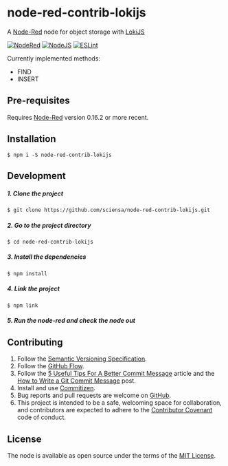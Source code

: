 # node-red-contrib-lokijs
A [Node-Red](http://nodered.org) node for object storage with [LokiJS](http://lokijs.org)

[![NodeRed](https://img.shields.io/badge/Node--Red-0.16.2-red.svg)](http://nodered.org)
[![NodeJS](https://img.shields.io/badge/Node.js-6.10.2-brightgreen.svg)](https://nodejs.org)
[![ESLint](https://img.shields.io/badge/codestyle-eslint-green.svg)](http://eslint.org)

Currently implemented methods:

- FIND
- INSERT

## Pre-requisites

Requires [Node-Red](http://nodered.org) version 0.16.2 or more recent.

## Installation

    $ npm i -S node-red-contrib-lokijs

## Development

##### 1. Clone the project

    $ git clone https://github.com/sciensa/node-red-contrib-lokijs.git

##### 2. Go to the project directory

    $ cd node-red-contrib-lokijs

##### 3. Install the dependencies

    $ npm install

##### 4. Link the project

    $ npm link
    
##### 5. Run the node-red and check the node out

## Contributing

1. Follow the [Semantic Versioning Specification](http://semver.org/).
2. Follow the [GitHub Flow](https://guides.github.com/introduction/flow/).
3. Follow the [5 Useful Tips For A Better Commit Message](https://robots.thoughtbot.com/5-useful-tips-for-a-better-commit-message) article and the [How to Write a Git Commit Message](http://chris.beams.io/posts/git-commit/) post.
4. Install and use [Commitizen](http://commitizen.github.io/cz-cli/).
5. Bug reports and pull requests are welcome on [GitHub](https://github.com/sciensa/node-red-contrib-git-ui/issues).
6. This project is intended to be a safe, welcoming space for collaboration, and contributors are expected to adhere to the [Contributor Covenant](http://contributor-covenant.org) code of conduct.

## License

The node is available as open source under the terms of the [MIT License](http://opensource.org/licenses/MIT).
